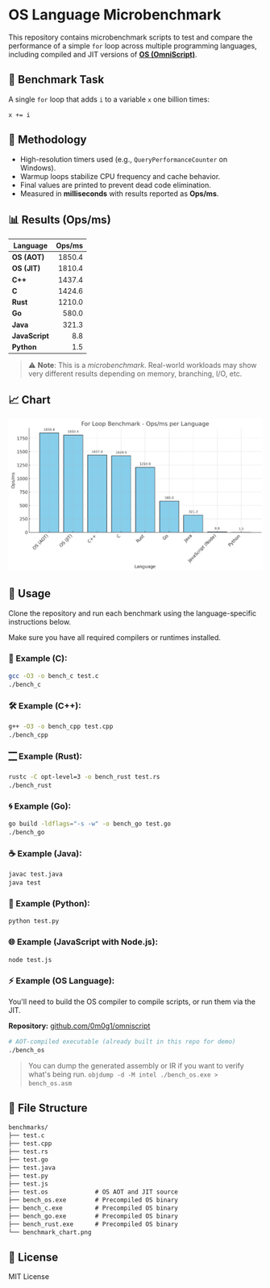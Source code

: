 # OS Language Microbenchmark

This repository contains microbenchmark scripts to test and compare the performance of a simple `for` loop across multiple programming languages, including compiled and JIT versions of **[OS (OmniScript)](https://github.com/0m0g1/omniscript)**.

## 🔬 Benchmark Task

A single `for` loop that adds `i` to a variable `x` one billion times:

```text
x += i
```

## 🧪 Methodology

* High-resolution timers used (e.g., `QueryPerformanceCounter` on Windows).
* Warmup loops stabilize CPU frequency and cache behavior.
* Final values are printed to prevent dead code elimination.
* Measured in **milliseconds** with results reported as **Ops/ms**.

## 📊 Results (Ops/ms)

| Language       | Ops/ms |
| -------------- | -----: |
| **OS (AOT)**   | 1850.4 |
| **OS (JIT)**   | 1810.4 |
| **C++**        | 1437.4 |
| **C**          | 1424.6 |
| **Rust**       | 1210.0 |
| **Go**         |  580.0 |
| **Java**       |  321.3 |
| **JavaScript** |    8.8 |
| **Python**     |    1.5 |

> ⚠️ **Note**: This is a *microbenchmark*. Real-world workloads may show very different results depending on memory, branching, I/O, etc.

## 📈 Chart

![For Loop Benchmark Chart](benchmark_chart.png)

## 🚀 Usage

Clone the repository and run each benchmark using the language-specific instructions below.

Make sure you have all required compilers or runtimes installed.

### 🔧 Example (C):

```bash
gcc -O3 -o bench_c test.c
./bench_c
```

### 🛠️ Example (C++):

```bash
g++ -O3 -o bench_cpp test.cpp
./bench_cpp
```

### 🮀 Example (Rust):

```bash
rustc -C opt-level=3 -o bench_rust test.rs
./bench_rust
```

### 🌀 Example (Go):

```bash
go build -ldflags="-s -w" -o bench_go test.go
./bench_go
```

### ☕ Example (Java):

```bash
javac test.java
java test
```

### 🧠 Example (Python):

```bash
python test.py
```

### 🌐 Example (JavaScript with Node.js):

```bash
node test.js
```

### ⚡ Example (OS Language):

You'll need to build the OS compiler to compile scripts, or run them via the JIT.

**Repository:** [github.com/0m0g1/omniscript](https://github.com/0m0g1/omniscript)

```bash
# AOT-compiled executable (already built in this repo for demo)
./bench_os
```

> You can dump the generated assembly or IR if you want to verify what's being run.
> `objdump -d -M intel ./bench_os.exe > bench_os.asm`
> 
## 📁 File Structure

```
benchmarks/
├── test.c
├── test.cpp
├── test.rs
├── test.go
├── test.java
├── test.py
├── test.js
├── test.os             # OS AOT and JIT source
├── bench_os.exe        # Precompiled OS binary
├── bench_c.exe         # Precompiled OS binary
├── bench_go.exe        # Precompiled OS binary
├── bench_rust.exe      # Precompiled OS binary
└── benchmark_chart.png
```

## 📜 License

MIT License
